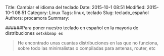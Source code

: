 Title: Cambiar el idioma del teclado
Date: 2015-10-1 08:51
Modified: 2015-10-1 08:51
Category: Linux
Tags: linux, teclado
Slug: teclado_español
Authors: procamora
Summary:

######Para poner nuestro teclado en español en la mayoría de distribuciones
`setxkbmap es`

> He encontrado unas cuantas distribuciones en las que no funciona, sobre todo las minimalistas o compiladas para antenas, router, etc

